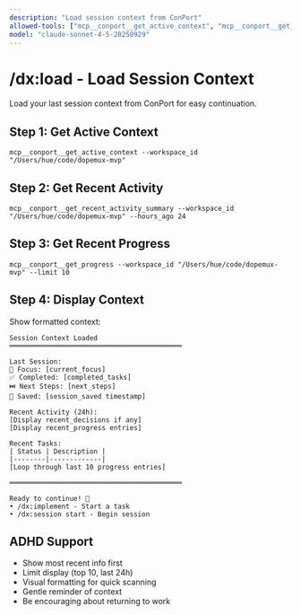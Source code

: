 ```yaml
---
description: "Load session context from ConPort"
allowed-tools: ["mcp__conport__get_active_context", "mcp__conport__get_progress", "mcp__conport__get_recent_activity_summary"]
model: "claude-sonnet-4-5-20250929"
---
```


# /dx:load - Load Session Context

Load your last session context from ConPort for easy continuation.

## Step 1: Get Active Context

```
mcp__conport__get_active_context --workspace_id "/Users/hue/code/dopemux-mvp"
```

## Step 2: Get Recent Activity

```
mcp__conport__get_recent_activity_summary --workspace_id "/Users/hue/code/dopemux-mvp" --hours_ago 24
```

## Step 3: Get Recent Progress

```
mcp__conport__get_progress --workspace_id "/Users/hue/code/dopemux-mvp" --limit 10
```

## Step 4: Display Context

Show formatted context:
```
Session Context Loaded
═══════════════════════════════════════════

Last Session:
📌 Focus: [current_focus]
✅ Completed: [completed_tasks]
⏭️ Next Steps: [next_steps]
💾 Saved: [session_saved timestamp]

Recent Activity (24h):
[Display recent_decisions if any]
[Display recent_progress entries]

Recent Tasks:
| Status | Description |
|--------|-------------|
[Loop through last 10 progress entries]

═══════════════════════════════════════════

Ready to continue! 💪
• /dx:implement - Start a task
• /dx:session start - Begin session
```

## ADHD Support

- Show most recent info first
- Limit display (top 10, last 24h)
- Visual formatting for quick scanning
- Gentle reminder of context
- Be encouraging about returning to work
